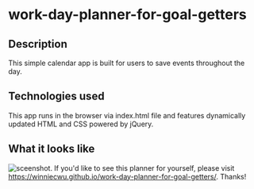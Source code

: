 # work-day-planner-for-goal-getters

## Description
This simple calendar app is built for users to save events throughout the day. 

## Technologies used
This app runs in the browser via index.html file and features dynamically updated HTML and CSS powered by jQuery.

## What it looks like
![sceenshot](https://user-images.githubusercontent.com/95206117/168494308-21124c0d-d0d0-4229-a320-1348fbb92ca0.JPG).
If you'd like to see this planner for yourself, please visit https://winniecwu.github.io/work-day-planner-for-goal-getters/. Thanks!

